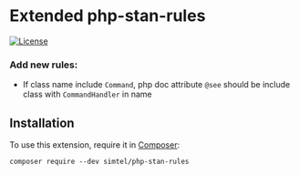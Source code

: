 # Extended php-stan-rules
[![License](https://poser.pugx.org/phpstan/phpstan-strict-rules/license)](https://packagist.org/packages/phpstan/phpstan-strict-rules)

### Add new rules:
 - If class name include `Command`, php doc attribute `@see` should be include class with `CommandHandler` in name


## Installation

To use this extension, require it in [Composer](https://getcomposer.org/):

```
composer require --dev simtel/php-stan-rules
```

